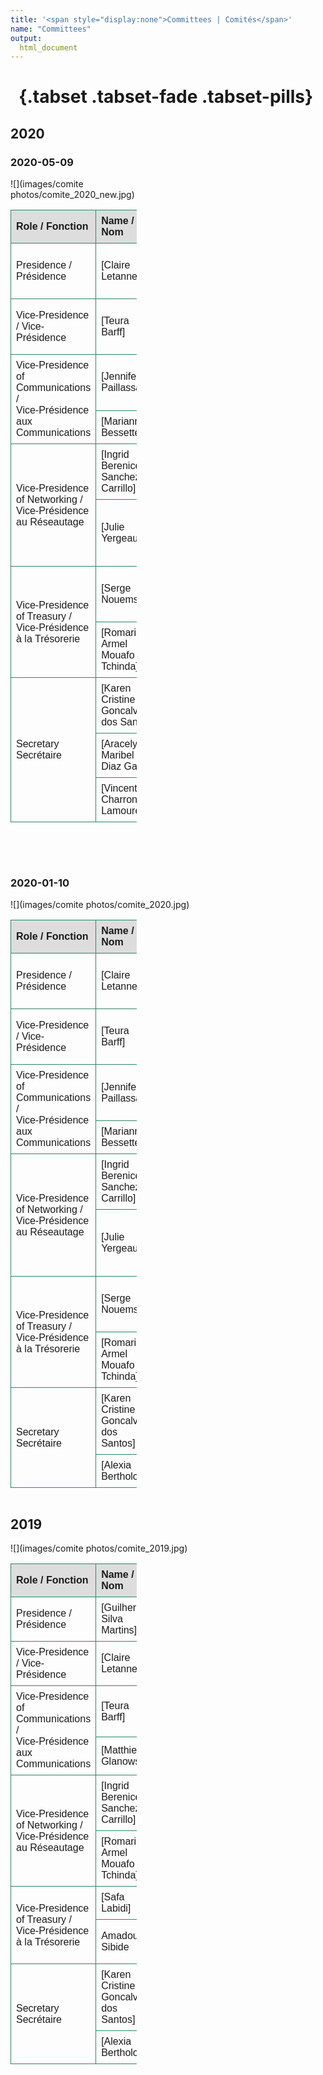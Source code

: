 ```yaml
---
title: '<span style="display:none">Committees | Comités</span>'
name: "Committees"
output:
  html_document
---
```

<meta charset="utf-8">
<meta name="viewport" content="width=device-width, initial-scale=1">
<link rel="stylesheet" href="./two_columns.css">

<style>
  .left { width: 60%}
  .right{
    width: 40%;
  }
</style>




# &nbsp; {.tabset .tabset-fade .tabset-pills} 

## 2020

### 2020-05-09
<div class="row">
<div class="column left">
![](images/comite photos/comite_2020_new.jpg) 
</div>
<div class="column right">

<style>
table {
  font-family: arial, sans-serif;
  border-collapse: collapse;
  width: 100%;
}

td, th {
  border: 1px solid rgba(50, 130, 102);
  text-align: left;
  padding: 8px;
}
tr:first-child {
  background-color: #dddddd;
}
</style>
<table>
<tr>
<td><b>Role / Fonction</b></td><td><b>Name / Nom </b></td><td><b>University / Université</b></td>
</tr>
<tr>
<td>Presidence / Présidence</td><td>[Claire Letanneur]</td><td>Université du Québec à Trois-Rivières</td>
</tr>
<tr>
<td>Vice-Presidence / Vice-Présidence</td><td>[Teura Barff]</td><td>Université du Québec à Trois-Rivières</td>
</tr>
<tr>
<td rowspan="2">Vice-Presidence of Communications /<br>Vice-Présidence aux Communications</td><td>[Jennifer Paillassa]</td><td>Université du Québec à Trois-Rivières</td>
</tr>
<tr>
<td>[Marianne Bessette]</td><td>Université de Montréal</td>
</tr>
<tr>
<td rowspan="2">Vice-Presidence of Networking /<br>Vice-Présidence au Réseautage</td><td>[Ingrid Berenice Sanchez Carrillo]</td><td>Université du Québec à Trois-Rivières</td>
</tr>
<tr>
<td>[Julie Yergeau]</td><td>Université de Sherbrooke, Université Laval</td>
</tr>
<tr>
<td rowspan="2">Vice-Presidence of Treasury /<br>Vice-Présidence à la Trésorerie</td><td>[Serge Nouemssi]</td><td>Université du Québec à Trois-Rivières</td>
</tr>
<tr>
<td>[Romaric Armel Mouafo Tchinda]</td><td>Université de Sherbrooke</td>
</tr>
<tr>
<td rowspan="3"> Secretary<br>Secrétaire</td><td>[Karen Cristine Goncalves dos Santos]</td><td rowspan="2">Université du Québec à Trois-Rivières</td>
</tr>
<tr>
<td>[Aracely Maribel Diaz Garza]</td>
</tr>
<tr>
<td>[Vincent Charron-Lamoureux]</td><td>Université de Sherbrooke</td>
</tr>
</table>
</div>
</div>


<br><br>

### 2020-01-10

<div class="row">
<div class="column left">
![](images/comite photos/comite_2020.jpg) 
</div>
<div class="column right">

<table>
<tr>
<td><b>Role / Fonction</b></td><td><b>Name / Nom </b></td><td><b>University / Université</b></td>
</tr>
<tr>
<td>Presidence / Présidence</td><td>[Claire Letanneur]</td><td>Université du Québec à Trois-Rivières</td>
</tr>
<tr>
<td>Vice-Presidence / Vice-Présidence</td><td>[Teura Barff]</td><td>Université du Québec à Trois-Rivières</td>
</tr>
<tr>
<td rowspan="2">Vice-Presidence of Communications /<br>Vice-Présidence aux Communications</td><td>[Jennifer Paillassa]</td><td>Université du Québec à Trois-Rivières</td>
</tr>
<tr>
<td>[Marianne Bessette]</td><td>Université de Montréal</td>
</tr>
<tr>
<td rowspan="2">Vice-Presidence of Networking /<br>Vice-Présidence au Réseautage</td><td>[Ingrid Berenice Sanchez Carrillo]</td><td>Université du Québec à Trois-Rivières</td>
</tr>
<tr>
<td>[Julie Yergeau]</td><td>Université de Sherbrooke, Université Laval</td>
</tr>
<tr>
<td rowspan="2">Vice-Presidence of Treasury /<br>Vice-Présidence à la Trésorerie</td><td>[Serge Nouemssi]</td><td>Université du Québec à Trois-Rivières</td>
</tr>
<tr>
<td>[Romaric Armel Mouafo Tchinda]</td><td>Université de Sherbrooke</td>
</tr>
<tr>
<td rowspan="2"> Secretary<br>Secrétaire</td><td>[Karen Cristine Goncalves dos Santos]</td><td>Université du Québec à Trois-Rivières</td>
</tr>
<tr>
<td>[Alexia Bertholon]</td>
<td>McGill University</td>
</tr>
</table>
</div>
</div>

##  2019

<div class="row">
<div class="column left">
![](images/comite photos/comite_2019.jpg)

</div>
<div class="column right">

<table>
<tr>
<td><b>Role / Fonction</b></td><td><b>Name / Nom </b></td><td><b>University / Université</b></td>
</tr>
<tr>
<td>Presidence / Présidence</td><td>[Guilherme Silva Martins]</td><td>Université de Sherbrooke</td>
</tr>
<tr>
<td>Vice-Presidence / Vice-Présidence</td><td>[Claire Letanneur]</td><td>Université du Québec à Trois-Rivières</td>
</tr>
<tr>
<td rowspan="2">Vice-Presidence of Communications /<br>Vice-Présidence aux Communications</td><td>[Teura Barff]</td><td>Université du Québec à Trois-Rivières</td>
</tr>
<tr>
<td>[Matthieu Glanowski]</td><td>Université de Sherbrooke</td>
</tr>
<tr>
<td rowspan="2">Vice-Presidence of Networking /<br>Vice-Présidence au Réseautage</td><td>[Ingrid Berenice Sanchez Carrillo]</td><td>Université du Québec à Trois-Rivières</td>
</tr>
<tr>
<td>[Romaric Armel Mouafo Tchinda]</td><td>Université de Sherbrooke</td>
</tr>
<tr>
<td rowspan="2">Vice-Presidence of Treasury /<br>Vice-Présidence à la Trésorerie</td><td>[Safa Labidi]</td><td>Université de Sherbrooke</td>
</tr>
<tr>
<td>Amadou Sibide</td><td>Agriculture et Agrolimentaire Canada</td>
</tr>
<tr>
<td rowspan="2"> Secretary<br>Secrétaire</td><td>[Karen Cristine Goncalves dos Santos]</td><td>Université du Québec à Trois-Rivières</td>
</tr>
<tr>
<td>[Alexia Bertholon]</td>
<td>McGill University</td>
</tr>
</table>
</div>
</div>

[Aracely Maribel Diaz Garza]: https://www.linkedin.com/in/aracely-maribel-diaz-garza-6989b5169/
[Vincent Charron-Lamoureux]: https://www.researchgate.net/profile/Vincent_Charron-Lamoureux
[Jennifer Paillassa]: https://www.linkedin.com/in/jennifer-paillassa-087600a3/
[Marianne Bessette]: https://www.linkedin.com/in/marianne-bessette-b16287146/
[Julie Yergeau]: https://www.linkedin.com/in/julie-yergeau-b58508186/
[Serge Nouemssi]: https://www.linkedin.com/in/serge-basile-nouemssi-a95913121/
[Guilherme Silva Martins]: https://www.linkedin.com/in/guilherme-martins-1268202b/
[Claire Letanneur]: https://www.researchgate.net/profile/Claire_Letanneur
[Teura Barff]: https://www.linkedin.com/in/teura-barff-66526647/
[Matthieu Glanowski]: https://www.linkedin.com/in/matthieu-glanowski-585254116/
[Ingrid Berenice Sanchez Carrillo]: https://www.linkedin.com/in/ingrid-sanchez/
[Romaric Armel Mouafo Tchinda]: https://www.linkedin.com/in/romaric-armel-mouafo-tchinda-ba266185/
[Safa Labidi]: https://www.linkedin.com/in/safa-labidi-41749b73/
[Karen Cristine Goncalves dos Santos]: https://www.linkedin.com/in/karen-cristine-gon%C3%A7alves-dos-santos-05847a113/
[Alexia Bertholon]: https://www.linkedin.com/in/alexiabertholon/